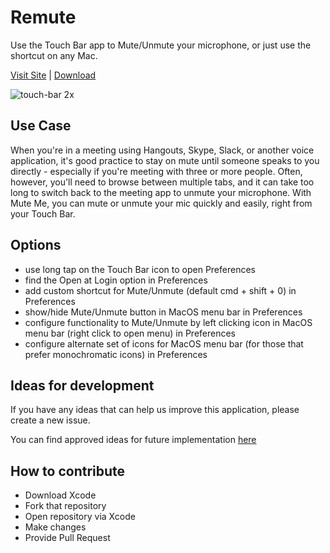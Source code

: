 # Remute

Use the Touch Bar app to Mute/Unmute your microphone, or just use the shortcut on any Mac.

[Visit Site](https://imam.dev/) | [Download](https://github.com/ImBIOS/remute/releases)

![touch-bar 2x](https://cloud.githubusercontent.com/assets/2697570/26759775/a67c47e2-4921-11e7-8f71-53b197b5e893.jpg)

## Use Case

When you're in a meeting using Hangouts, Skype, Slack, or another voice application, it's good practice to stay on mute until someone speaks to you directly - especially if you're meeting with three or more people. Often, however, you'll need to browse between multiple tabs, and it can take too long to switch back to the meeting app to unmute your microphone. With Mute Me, you can mute or unmute your mic quickly and easily, right from your Touch Bar.

## Options

- use long tap on the Touch Bar icon to open Preferences
- find the Open at Login option in Preferences
- add custom shortcut for Mute/Unmute (default cmd + shift + 0) in Preferences
- show/hide Mute/Unmute button in MacOS menu bar in Preferences
- configure functionality to Mute/Unmute by left clicking icon in MacOS menu bar (right click to open menu) in Preferences
- configure alternate set of icons for MacOS menu bar (for those that prefer monochromatic icons) in Preferences

## Ideas for development

If you have any ideas that can help us improve this application, please create a new issue.

You can find approved ideas for future implementation [here](https://github.com/users/ImBIOS/projects/5)

## How to contribute

- Download Xcode
- Fork that repository
- Open repository via Xcode
- Make changes
- Provide Pull Request
